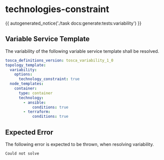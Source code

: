 # technologies-constraint

{{ autogenerated_notice('./task docs:generate:tests:variability') }}


## Variable Service Template

The variability of the following variable service template shall be resolved.

```yaml linenums="1"
tosca_definitions_version: tosca_variability_1_0
topology_template:
  variability:
    options:
      technology_constraint: true
  node_templates:
    container:
      type: container
      technology:
        - ansible:
            conditions: true
        - terraform:
            conditions: true
```





## Expected Error

The following error is expected to be thrown, when resolving variability.

```text linenums="1"
Could not solve
```
